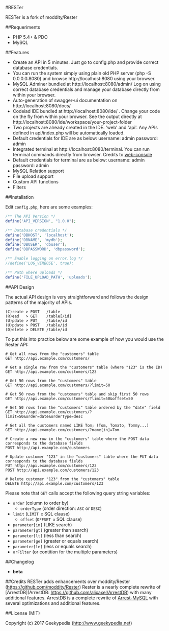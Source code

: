 #RESTer

RESTer is a fork of moddity/Rester
	
##Requeriments

- PHP 5.4+ & PDO
- MySQL

##Features

- Create an API in 5 minutes. Just go to config.php and provide correct database credentials.
- You can run the system simply using plain old PHP server (php -S 0.0.0.0:8080) and browse http://localhost:8080 using your browser.
- MySQL Adminer bundled at http://localhost:8080/admin/ Log on using correct database credentials and manage your database directly from within your browser.
- Auto-generation of swagger-ui documentation on http://localhost:8080/docs/ 
- Codeiad IDE bundled at http://localhost:8080/ide/ . Change your code on the fly from within your browser. See the output directly at http://localhost:8080/ide/workspace/your-project-folder
- Two projects are already created in the IDE. 'web' and 'api'. Any APIs defined in api/index.php will be automatically loaded.
- Default credentials for IDE are as below:
	username: admin
	password: admin
- Integrated terminal at http://localhost:8080/terminal. You can run terminal commands directly from browser. Credits to [web-console](https://github.com/nickola/web-console)
- Default credentials for terminal are as below:
	username: admin
	password: admin
- MySQL Relation support
- File upload support
- Custom API functions
- Filters


##Installation

Edit `config.php`, here are some examples:

```php
/** The API Version */
define('API_VERSION', "1.0.0");

/** Database credentials */
define('DBHOST', 'localhost');
define('DBNAME', 'mydb');
define('DBUSER', 'dbuser');
define('DBPASSWORD', 'dbpassword');

/** Enable logging on error.log */
//define('LOG_VERBOSE', true);

/** Path where uploads */
define('FILE_UPLOAD_PATH', 'uploads');

```

##API Design

The actual API design is very straightforward and follows the design patterns of the majority of APIs.

	(C)reate > POST   /table
	(R)ead   > GET    /table[/id]
	(U)pdate > PUT    /table/id
	(U)pdate > POST   /table/id
	(D)elete > DELETE /table/id

To put this into practice below are some example of how you would use the Rester API:

	# Get all rows from the "customers" table
	GET http://api.example.com/customers/

	# Get a single row from the "customers" table (where "123" is the ID)
	GET http://api.example.com/customers/123

	# Get 50 rows from the "customers" table
	GET http://api.example.com/customers/?limit=50

	# Get 50 rows from the "customers" table and skip first 50 rows
	GET http://api.example.com/customers/?limit=50&offset=50

	# Get 50 rows from the "customers" table ordered by the "date" field
	GET http://api.example.com/customers/?limit=50&order=date&orderType=desc
	
	# Get all the customers named LIKE Tom; (Tom, Tomato, Tommy...)
	GET http://api.example.com/customers/?name[in]=Tom

	# Create a new row in the "customers" table where the POST data corresponds to the database fields
	POST http://api.example.com/customers

	# Update customer "123" in the "customers" table where the PUT data corresponds to the database fields
	PUT http://api.example.com/customers/123
	POST http://api.example.com/customers/123

	# Delete customer "123" from the "customers" table
	DELETE http://api.example.com/customers/123

Please note that `GET` calls accept the following query string variables:

- `order` (column to order by)
  - `orderType` (order direction: `ASC` or `DESC`)
- `limit` (`LIMIT x` SQL clause)
  - `offset` (`OFFSET x` SQL clause)
- `parameter[in]` (LIKE search)
- `parameter[gt]` (greater than search)
- `parameter[lt]` (less than search)
- `parameter[ge]` (greater or equals search)
- `parameter[le]` (less or equals search)
- `orFilter` (or contition for the multiple parameters)


##Changelog

- **beta** 

##Credits
RESTer adds enhancements over moddity/Rester (https://github.com/moddity/Rester)
Rester is a nearly complete rewrite of [ArrestDB](ArrestDB: https://github.com/alixaxel/ArrestDB) with many additional features.
ArrestDB is a complete rewrite of [Arrest-MySQL](https://github.com/gilbitron/Arrest-MySQL) with several optimizations and additional features.

##License (MIT)

Copyright (c) 2017 Geekypedia (http://www.geekypedia.net)
